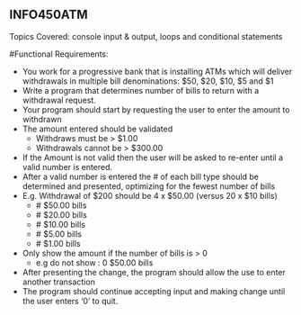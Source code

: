 ## INFO450ATM
Topics Covered:  console input & output,  loops  and  conditional statements

#Functional Requirements:
- You work for a progressive bank that is installing ATMs which will deliver withdrawals in  multiple bill denominations: $50, $20, $10, $5 and $1 
- Write a program that determines number of bills to return with a withdrawal request.
- Your program should start by  requesting the user to enter the amount to withdrawn
- The amount entered should be validated 
    - Withdraws must be > $1.00
    - Withdrawals cannot be > $300.00
- If the  Amount is not valid then the user will be asked to re-enter until a valid number is entered.
- After a valid number is entered  the # of each bill type should be determined and presented, optimizing for the fewest number of bills
- E.g.  Withdrawal of $200 should be 4 x $50.00  (versus 20  x $10 bills)
    - \# $50.00 bills
    - \# $20.00 bills
    - \# $10.00 bills
    - \# $5.00 bills
    - \# $1.00 bills
- Only show the amount if the number of bills is  >  0
    - e.g   do not show :   0  $50.00 bills
- After presenting the change, the program should allow the use to enter another transaction
- The program should continue accepting input and making change until the user enters  ‘0’ to quit.


